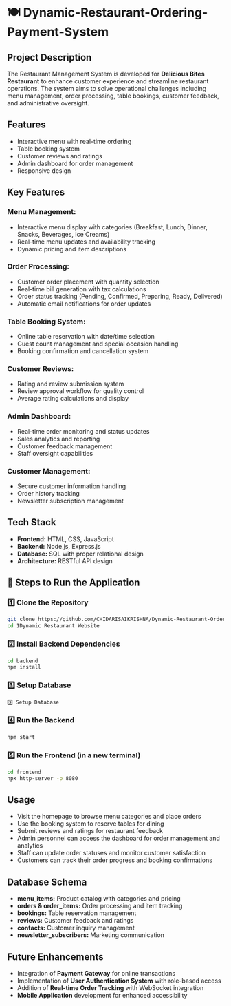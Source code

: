 # 🍽️ Dynamic-Restaurant-Ordering-Payment-System

## Project Description
The Restaurant Management System is developed for **Delicious Bites Restaurant** to enhance customer experience and streamline restaurant operations. The system aims to solve operational challenges including menu management, order processing, table bookings, customer feedback, and administrative oversight.

## Features
- Interactive menu with real-time ordering
- Table booking system
- Customer reviews and ratings
- Admin dashboard for order management
- Responsive design

## Key Features

### Menu Management:
- Interactive menu display with categories (Breakfast, Lunch, Dinner, Snacks, Beverages, Ice Creams)
- Real-time menu updates and availability tracking
- Dynamic pricing and item descriptions

### Order Processing:
- Customer order placement with quantity selection
- Real-time bill generation with tax calculations
- Order status tracking (Pending, Confirmed, Preparing, Ready, Delivered)
- Automatic email notifications for order updates

### Table Booking System:
- Online table reservation with date/time selection
- Guest count management and special occasion handling
- Booking confirmation and cancellation system

### Customer Reviews:
- Rating and review submission system
- Review approval workflow for quality control
- Average rating calculations and display

### Admin Dashboard:
- Real-time order monitoring and status updates
- Sales analytics and reporting
- Customer feedback management
- Staff oversight capabilities

### Customer Management:
- Secure customer information handling
- Order history tracking
- Newsletter subscription management

## Tech Stack
- **Frontend:** HTML, CSS, JavaScript
- **Backend:** Node.js, Express.js
- **Database:** SQL with proper relational design
- **Architecture:** RESTful API design




## 🚀 Steps to Run the Application

### 1️⃣ Clone the Repository
```bash
git clone https://github.com/CHIDARISAIKRISHNA/Dynamic-Restaurant-Ordering-Payment-System.git
cd 1Dynamic Restaurant Website
```


### 2️⃣ Install Backend Dependencies
```bash
cd backend
npm install
```

### 3️⃣ Setup Database
```bash
3️⃣ Setup Database
```

### 4️⃣ Run the Backend
```bash
npm start
```

### 5️⃣ Run the Frontend (in a new terminal)
```bash
cd frontend
npx http-server -p 8080
```



## Usage
- Visit the homepage to browse menu categories and place orders
- Use the booking system to reserve tables for dining
- Submit reviews and ratings for restaurant feedback
- Admin personnel can access the dashboard for order management and analytics
- Staff can update order statuses and monitor customer satisfaction
- Customers can track their order progress and booking confirmations

## Database Schema
- **menu_items:** Product catalog with categories and pricing
- **orders & order_items:** Order processing and item tracking
- **bookings:** Table reservation management
- **reviews:** Customer feedback and ratings
- **contacts:** Customer inquiry management
- **newsletter_subscribers:** Marketing communication



## Future Enhancements
- Integration of **Payment Gateway** for online transactions
- Implementation of **User Authentication System** with role-based access
- Addition of **Real-time Order Tracking** with WebSocket integration
- **Mobile Application** development for enhanced accessibility


